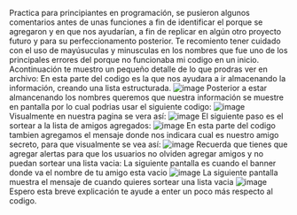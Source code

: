 Practica para principiantes en programación, se pusieron algunos comentarios antes de unas funciones a fin de identificar el porque se agregaron y en que nos ayudarían, a fin de replicar en algún otro proyecto futuro y para su perfeccionamento posterior.
Te recomiento tener cuidado con el uso de mayúsuculas y minusculas en los nombres que fue uno de los principales errores del porque no funcionaba mi codigo en un inicio.
Acontinuación te muestro un pequeño detalle de lo que prodras ver en archivo:
En esta parte del codigo es la que nos ayudara a ir almacenando la información, creando una lista estructurada.
![image](https://github.com/user-attachments/assets/97d5dff4-2f76-43dd-8dfc-e2338440111d)
Posterior a estar almancenando los nombres queremos que nuestra información se muestre en pantalla por lo cual podrias usar el siguiente codigo:
![image](https://github.com/user-attachments/assets/f23821c1-faa4-4a08-9a22-7770defa2209)
Visualmente en nuestra pagina se vera así:
![image](https://github.com/user-attachments/assets/82800dbe-0a53-4666-b9fc-91dea1649516)
El siguiente paso es el sortear a la lista de amigos agregados:
![image](https://github.com/user-attachments/assets/07b4ca3b-f8f2-4b93-87b0-f165552f794e)
En esta parte del codigo tambien agregamos el mensaje donde nos indicara cual es nuestro amigo secreto, para que visualmente se vea así:
![image](https://github.com/user-attachments/assets/d5792a7c-9b37-40e9-a17e-0d3d6c30fa9e)
Recuerda que tienes que agregar alertas para que los usuarios no olviden agregar amigos y no puedan sortear una lista vacia:
La siguiente pantalla es cuando el banner donde va el nombre de tu amigo esta vacio
![image](https://github.com/user-attachments/assets/9e9fd3fe-9c88-4eff-9d7d-781f5df776c9)
La siguiente pantalla muestra el mensaje de cuando quieres sortear una lista vacia
![image](https://github.com/user-attachments/assets/7f13f04d-5049-4897-a473-7c303dc98ac7)
Espero esta breve explicación te ayude a enter un poco más respecto al codigo.






